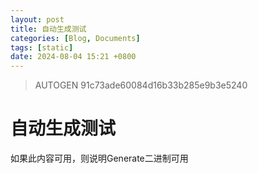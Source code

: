 ```yaml
---
layout: post
title: 自动生成测试
categories: [Blog, Documents]
tags: [static]
date: 2024-08-04 15:21 +0800
---
```

> AUTOGEN 91c73ade60084d16b33b285e9b3e5240

# 自动生成测试

如果此内容可用，则说明Generate二进制可用
